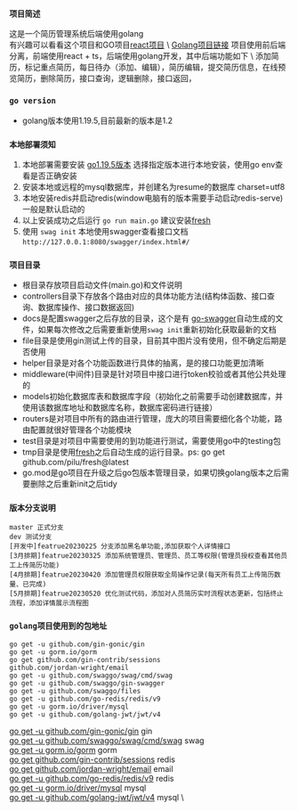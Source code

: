 ### `项目简述`
这是一个简历管理系统后端使用golang \
有兴趣可以看看这个项目和GO项目[react项目](https://github.com/focusdroid/react-ts-resume) \ [Golang项目链接](https://github.com/focusdroid/ResumeManagement)
项目使用前后端分离，前端使用react + ts，后端使用golang开发，其中后端功能如下 \ 
添加简历，标记重点简历，每日待办（添加、编辑），简历编辑，提交简历信息，在线预览简历，删除简历，接口查询，逻辑删除，接口返回，

### `go version`
- golang版本使用1.19.5,目前最新的版本是1.2

### `本地部署须知`
 1. 本地部署需要安装 [go1.19.5版本](https://go.dev/dl/) 选择指定版本进行本地安装，使用go env查看是否正确安装
 2. 安装本地或远程的mysql数据库，并创建名为resume的数据库 charset=utf8
 3. 本地安装redis并启动redis(window电脑有的版本需要手动启动redis-serve)一般是默认启动的
 4. 以上安装成功之后运行 `go run main.go` 建议安装[fresh](https://github.com/gravityblast/fresh)
 5. 使用 `swag init` 本地使用swagger查看接口文档 `http://127.0.0.1:8080/swagger/index.html#/`


### `项目目录`
- 根目录存放项目启动文件(main.go)和文件说明
- controllers目录下存放各个路由对应的具体功能方法(结构体函数、接口查询、数据库操作、接口数据返回)
- docs是配置swagger之后存放的目录，这个是有 [go-swagger](https://github.com/go-swagger/go-swagger)自动生成的文件，如果每次修改之后需要重新使用`swag init`重新初始化获取最新的文档
- file目录是使用gin测试上传的目录，目前其中图片没有使用，但不确定后期是否使用
- helper目录是对各个功能函数进行具体的抽离，是的接口功能更加清晰
- middleware(中间件)目录是针对项目中接口进行token校验或者其他公共处理的
- models初始化数据库表和数据库字段（初始化之前需要手动创建数据库，并使用该数据库地址和数据库名称，数据库密码进行链接）
- routers是对项目中所有的路由进行管理，庞大的项目需要细化各个功能，路由配置就很好管理各个功能模块
- test目录是对项目中需要使用的到功能进行测试，需要使用go中的testing包
- tmp目录是使用[fresh](https://github.com/gravityblast/fresh)之后自动生成的运行目录。ps: go get github.com/pilu/fresh@latest
- go.mod是go项目在升级之后go包版本管理目录，如果切换golang版本之后需要删除之后重新init之后tidy

### `版本分支说明`
```text
master 正式分支
dev 测试分支
[开发中]featrue20230225 分支添加黑名单功能,添加获取个人详情接口
[3月排期]featrue20230325 添加系统管理员、管理员、员工等权限(管理员授权查看其他员工上传简历功能)
[4月排期]featrue20230420 添加管理员权限获取全局操作记录(每天所有员工上传简历数量、已完成)
[5月排期]featrue20230520 优化测试代码，添加对人员简历实时流程状态更新，包括终止流程，添加详情展示流程图
```

### `golang项目使用到的包地址`
```text
go get -u github.com/gin-gonic/gin
go get -u gorm.io/gorm
go get github.com/gin-contrib/sessions
github.com/jordan-wright/email
go get -u github.com/swaggo/swag/cmd/swag
go get -u github.com/swaggo/gin-swagger
go get -u github.com/swaggo/files
go get -u github.com/go-redis/redis/v9
go get -u gorm.io/driver/mysql
go get -u github.com/golang-jwt/jwt/v4
```
[go get -u github.com/gin-gonic/gin](https://github.com/gin-gonic/gin) gin \
[go get -u github.com/swaggo/swag/cmd/swag](github.com/swaggo/swag/cmd/swag) swag \
[go get -u gorm.io/gorm](https://gorm.io/) gorm \
[go get github.com/gin-contrib/sessions](https://github.com/gin-contrib/sessions#redis) redis \
[go get github.com/jordan-wright/email](github.com/jordan-wright/email) email \
[go get -u github.com/go-redis/redis/v9](github.com/go-redis/redis/v9) redis \
[go get -u gorm.io/driver/mysql](gorm.io/driver/mysql) mysql \
[go get -u github.com/golang-jwt/jwt/v4](github.com/golang-jwt/jwt/v4) mysql \